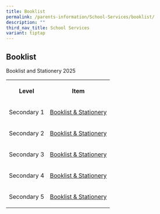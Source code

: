 ```yaml
---
title: Booklist
permalink: /parents-information/School-Services/booklist/
description: ""
third_nav_title: School Services
variant: tiptap
---
```

<h2>Booklist</h2>
<p>Booklist and Stationery 2025</p>
<table style="minWidth: 50px">
<colgroup>
<col>
<col>
</colgroup>
<tbody>
<tr>
<th rowspan="1" colspan="1">
<p>Level</p>
</th>
<th rowspan="1" colspan="1">
<p>Item</p>
</th>
</tr>
<tr>
<td rowspan="1" colspan="1">
<p>Secondary 1</p>
</td>
<td rowspan="1" colspan="1">
<p><a href="/files/Booklist/JVSS_2025_Booklists___Sec_1.pdf" rel="noopener noreferrer nofollow" target="_blank">Booklist &amp; Stationery</a>
</p>
</td>
</tr>
<tr>
<td rowspan="1" colspan="1">
<p>Secondary 2</p>
</td>
<td rowspan="1" colspan="1">
<p><a href="/files/Booklist/JVSS_2025_Booklists___Sec_2.pdf" rel="noopener noreferrer nofollow" target="_blank">Booklist &amp; Stationery</a>
</p>
</td>
</tr>
<tr>
<td rowspan="1" colspan="1">
<p>Secondary 3</p>
</td>
<td rowspan="1" colspan="1">
<p><a href="/files/Booklist/JVSS_2025_Booklists___Sec_3.pdf" rel="noopener noreferrer nofollow" target="_blank">Booklist &amp; Stationery</a>
</p>
</td>
</tr>
<tr>
<td rowspan="1" colspan="1">
<p>Secondary 4</p>
</td>
<td rowspan="1" colspan="1">
<p><a href="/files/Booklist/JVSS_2025_Booklists___Sec_4.pdf" rel="noopener noreferrer nofollow" target="_blank">Booklist &amp; Stationery</a>
</p>
</td>
</tr>
<tr>
<td rowspan="1" colspan="1">
<p>Secondary 5</p>
</td>
<td rowspan="1" colspan="1">
<p><a href="/files/Booklist/JVSS_2025_Booklists___Sec_5.pdf" rel="noopener noreferrer nofollow" target="_blank">Booklist &amp; Stationery</a>
</p>
</td>
</tr>
</tbody>
</table>
<p></p>